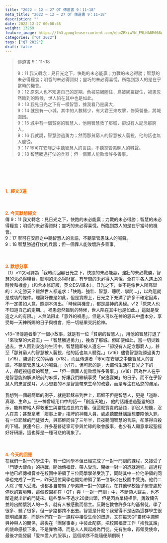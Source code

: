 ```yaml
---
title: "2022 – 12 – 27 QT 傳道書 9：11~18"
meta_title: "2022 – 12 – 27 QT 傳道書 9：11~18"
description: ""
date: 2022-12-27 00:00:55
weight: 13269
feature_image: https://lh3.googleusercontent.com/ehoZRkiwYN_F9LNA8M068AYxt73EavCZno-PD1cJRuf5BbSkQVUWr3gNEbt5kSs28Pb_Elg17kSrtf9ybWvojWoMV6I4tPM3vGRGDq6GkKkPdL2Gut4QAIw4-uykKUAtNiKgQKntvsU=w800
categories: ["QT 2022"]
tags: ["QT 2022"]
draft: false
---
```


<blockquote>傳道書 9：11~18<br />
<br />
9：11 我又轉念：見日光之下，快跑的未必能贏；力戰的未必得勝；智慧的未必得糧食；明哲的未必得資財；靈巧的未必得喜悅。所臨到眾人的是在乎當時的機會。<br />
9：12 原來人也不知道自己的定期。魚被惡網圈住，鳥被網羅捉住，禍患忽然臨到的時候，世人陷在其中也是如此。<br />
9：13 我見日光之下有一樣智慧，據我看乃是廣大，<br />
9：14 就是有一小城，其中的人數稀少，有大君王來攻擊，修築營壘，將城圍困。<br />
9：15 城中有一個貧窮的智慧人，他用智慧救了那城，卻沒有人記念那窮人。<br />
9：16 我就說，智慧勝過勇力；然而那貧窮人的智慧被人藐視，他的話也無人聽從。<br />
9：17 寧可在安靜之中聽智慧人的言語，不聽掌管愚昧人的喊聲。<br />
9：18 智慧勝過打仗的兵器；但一個罪人能敗壞許多善事。</blockquote><br />
&nbsp;<br />
<br />
&nbsp;<br />
<br />
<span style="color: #ff6600;"><strong>1.  經文3遍</strong></span><br />
<br />
&nbsp;<br />
<br />
<span style="color: #ff6600;"><strong>2. 今天默想經文<br />
</strong></span>傳 9：11 我又轉念：見日光之下，快跑的未必能贏；力戰的未必得勝；智慧的未必得糧食；明哲的未必得資財；靈巧的未必得喜悅。所臨到眾人的是在乎當時的機會。<br />
9：17 寧可在安靜之中聽智慧人的言語，不聽掌管愚昧人的喊聲。<br />
9：18 智慧勝過打仗的兵器；但一個罪人能敗壞許多善事。<br />
<br />
&nbsp;<br />
<br />
<strong><span style="color: #ff6600;">3. 默想分享<br />
</span></strong>（1）v11又可譯為「我轉而回顧日光之下，快跑的未必能贏，強壯的未必戰勝，智慧的未必得糧食，聰明的未必得財富，有學問的未必得人喜悅，全在乎各人遇上的時候和機會」（和合本修訂版，英文ESV譯本）。日光之下，並不是像世人所高舉的：人定勝天？雖然世人都追求：「快跑、強壯、智慧、聰明、學問…」，以為這就是成功的條件。理論好像是如此，但是實際上，日光之下充滿了許多不確定因素，不一定盡如人意，照劇本演出。「時候與機會」，都是屬神的奧秘。v12「原來人也不知道自己的定期…，禍患忽然臨到的時候，世人陷在其中也是如此。」這就是受造之人的有限。」人無法阻止「意外的禍患」，但是人可以在神的恩典中盡本分，享受每一天神所賜的日子與機會，把一切結果交託給神。<br />
<br />
v13~18傳道者舉了一個小故事，就是有一位「貧窮的智慧人」，用他的智慧打退了「來攻擊的大君王」—「智慧勝過勇力」，挽救了那城。但即便如此，當一切災難過去，世人回到安逸的生活中，智慧隨即被人遺忘—「卻沒有人記念那窮人」，甚至「那貧窮人的智慧被人藐視，他的話也無人聽從。」（v16）儘管智慧能勝過勇力（v16）、勝過打仗的兵器（v18），而且傳道者「寧可在安靜之中聽智慧人的言語，不聽掌管愚昧人的喊聲。」（v17）。但可悲的是，大部份生活在日光之下的人，卻輕視這樣的智慧。—「但一個罪人能敗壞許多善事。」（v18）因為世人在乎是智慧能夠解決眼前的麻煩，好讓我們繼續享受「安逸宴樂」的日子，而不在乎智慧人的忠言逆耳。人心想要的不是智慧帶來生命的改變，而是專注在私慾的滿足。<br />
<br />
我想到一個最簡單的例子，就是耶穌來到世上，耶穌不但是智慧人，更是「道路、真理、生命」。三一神曾經用口中的話—「創造天地」， 他的話語透過聖靈的啟示，能夠帶給人得救重生與靈性成長的力量。但這麼寶貴的話語，卻沒人想聽，沒人在意；甚至拿著「服事上帝」招牌的神職人員，處處聽耶穌講話想要陷他入罪。有一位耶穌的門徒猶大，與耶穌同住了三年半，日夜聽聞智慧的言語，卻落得自殺的下場。就連今日，許多基督徒寧可參與忙碌的聚會服事，也少有人願意拿起聖經好好研讀，這也算是一種可悲的現象了。<br />
<br />
&nbsp;<br />
<br />
<strong><span style="color: #ff6600;">4. 今天的回應<br />
</span></strong>在我們一對一的學生中，有一位同學不但已經完成了一對一門訓的課程，又接受了「門徒大使命」的挑戰，開始傳福音、帶人受洗、開始一對一的造就過程。這過程中他已經傳福音並在校園中帶領了三位同學學弟受洗了，同時其中一位他帶領的同學也完成了一對一，昨天這位同學也開始帶領了第一位學弟在校園中受洗。他們二人除了帶人受洗，也都各自帶領了學弟妹一對一的課程。在其他學校幾乎聚會處於停炊的窘境時，這個校園卻在「QT」與「一對一門訓」中，不斷領人歸主，也不斷造就出新的門徒來。這些學生不過才20歲出頭，但是因為單純相信，勇敢禱告並跨出關懷別人的一步，就有人被感動而信主。反觀在教會許多年的基督徒，學了很多、聽了很多，但一步路都跨不出去。智慧是什麼？我覺得不是因為這群學生很聰明或厲害，而是他們在一對一課程中接受生命的塑造，又在每天QT靈修中調整與神與人的關係，最後在「團隊事奉」中彼此配搭，把校園福音工作「捨我其誰」的使命感接下來，不是靠牧師，而是人人興起成為門徒。先有生命，再領受使命，最後才能發展「愛神愛人的服事」，這個順序不能隨便顛倒啊！<br />
<br />
&nbsp;<br />
<br />
&nbsp;<br />
<br />
&nbsp;<br />
<br />
&nbsp;<br />
<br />
&nbsp;
        